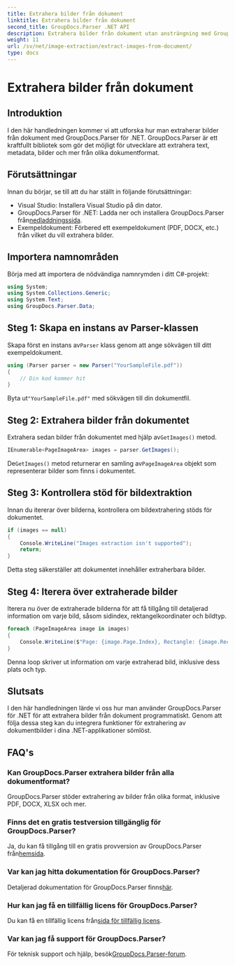 ```yaml
---
title: Extrahera bilder från dokument
linktitle: Extrahera bilder från dokument
second_title: GroupDocs.Parser .NET API
description: Extrahera bilder från dokument utan ansträngning med GroupDocs.Parser för .NET. Dina dokumentbearbetningsmöjligheter och effektivisera bildextraheringsuppgifterna effektivt.
weight: 11
url: /sv/net/image-extraction/extract-images-from-document/
type: docs
---
```

# Extrahera bilder från dokument

## Introduktion
I den här handledningen kommer vi att utforska hur man extraherar bilder från dokument med GroupDocs.Parser för .NET. GroupDocs.Parser är ett kraftfullt bibliotek som gör det möjligt för utvecklare att extrahera text, metadata, bilder och mer från olika dokumentformat.
## Förutsättningar
Innan du börjar, se till att du har ställt in följande förutsättningar:
- Visual Studio: Installera Visual Studio på din dator.
-  GroupDocs.Parser för .NET: Ladda ner och installera GroupDocs.Parser från[nedladdningssida](https://releases.groupdocs.com/parser/net/).
- Exempeldokument: Förbered ett exempeldokument (PDF, DOCX, etc.) från vilket du vill extrahera bilder.

## Importera namnområden
Börja med att importera de nödvändiga namnrymden i ditt C#-projekt:
```csharp
using System;
using System.Collections.Generic;
using System.Text;
using GroupDocs.Parser.Data;
```
## Steg 1: Skapa en instans av Parser-klassen
 Skapa först en instans av`Parser` klass genom att ange sökvägen till ditt exempeldokument.
```csharp
using (Parser parser = new Parser("YourSampleFile.pdf"))
{
    // Din kod kommer hit
}
```
 Byta ut`"YourSampleFile.pdf"` med sökvägen till din dokumentfil.
## Steg 2: Extrahera bilder från dokumentet
 Extrahera sedan bilder från dokumentet med hjälp av`GetImages()` metod.
```csharp
IEnumerable<PageImageArea> images = parser.GetImages();
```
 De`GetImages()` metod returnerar en samling av`PageImageArea` objekt som representerar bilder som finns i dokumentet.
## Steg 3: Kontrollera stöd för bildextraktion
Innan du itererar över bilderna, kontrollera om bildextrahering stöds för dokumentet.
```csharp
if (images == null)
{
    Console.WriteLine("Images extraction isn't supported");
    return;
}
```
Detta steg säkerställer att dokumentet innehåller extraherbara bilder.
## Steg 4: Iterera över extraherade bilder
Iterera nu över de extraherade bilderna för att få tillgång till detaljerad information om varje bild, såsom sidindex, rektangelkoordinater och bildtyp.
```csharp
foreach (PageImageArea image in images)
{
    Console.WriteLine($"Page: {image.Page.Index}, Rectangle: {image.Rectangle}, Type: {image.FileType}");
}
```
Denna loop skriver ut information om varje extraherad bild, inklusive dess plats och typ.

## Slutsats
I den här handledningen lärde vi oss hur man använder GroupDocs.Parser för .NET för att extrahera bilder från dokument programmatiskt. Genom att följa dessa steg kan du integrera funktioner för extrahering av dokumentbilder i dina .NET-applikationer sömlöst.

## FAQ's
### Kan GroupDocs.Parser extrahera bilder från alla dokumentformat?
GroupDocs.Parser stöder extrahering av bilder från olika format, inklusive PDF, DOCX, XLSX och mer.
### Finns det en gratis testversion tillgänglig för GroupDocs.Parser?
 Ja, du kan få tillgång till en gratis provversion av GroupDocs.Parser från[hemsida](https://releases.groupdocs.com/).
### Var kan jag hitta dokumentation för GroupDocs.Parser?
 Detaljerad dokumentation för GroupDocs.Parser finns[här](https://tutorials.groupdocs.com/parser/net/).
### Hur kan jag få en tillfällig licens för GroupDocs.Parser?
 Du kan få en tillfällig licens från[sida för tillfällig licens](https://purchase.groupdocs.com/temporary-license/).
### Var kan jag få support för GroupDocs.Parser?
 För teknisk support och hjälp, besök[GroupDocs.Parser-forum](https://forum.groupdocs.com/c/parser/17).